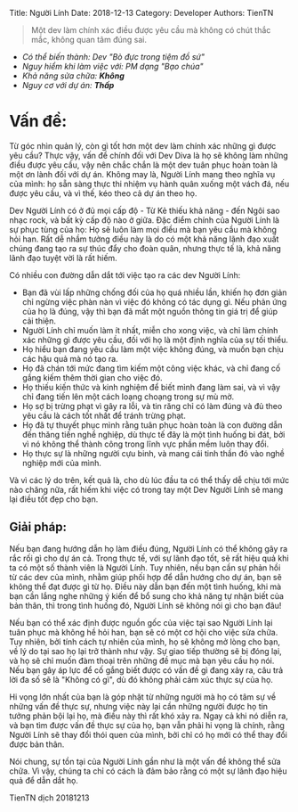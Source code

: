 Title: Người Lính
Date: 2018-12-13
Category: Developer
Authors: TienTN

> Một dev làm chính xác điều được yêu cầu mà không có chút thắc mắc, không quan tâm đúng sai.

* _Có thể biến thành: Dev "Bò đực trong tiệm đồ sứ"_
* _Nguy hiểm khi làm việc với: PM dạng "Bạo chúa"_
* _Khả năng sửa chữa: **Không**_
* _Nguy cơ với dự án: **Thấp**_

# Vấn đề:

Từ góc nhìn quản lý, còn gì tốt hơn một dev làm chính xác những gì được yêu cầu? Thực vậy, vấn đề chính đối với Dev Diva là họ sẽ không làm những điều được yêu cầu, vậy nên chắc chắn là một dev tuân phục hoàn toàn là một ơn lành đối với dự án. Không may là, Người Lính mang theo nghĩa vụ của mình: họ sẵn sàng thực thi nhiệm vụ hành quân xuống một vách đá, nếu được yêu cầu, và vì thế, kéo theo cả dự án theo họ.

Dev Người Lính có ở đủ mọi cấp độ - Từ Kẻ thiếu khả năng - đến Ngôi sao nhạc rock, và bất kỳ cấp độ nào ở giữa. Đặc điểm chính của Người Lính là sự phục tùng của họ: Họ sẽ luôn làm mọi điều mà bạn yêu cầu mà không hỏi han. Rất dễ nhầm tưởng điều này là do có một khả năng lãnh đạo xuất chúng đang tạo ra sự thúc đẩy cho đoàn quân, nhưng thực tế là, khả năng lãnh đạo tuyệt vời là rất hiếm.

Có nhiều con đường dẫn dắt tới việc tạo ra các dev Người Lính:

* Bạn đã vùi lấp những chống đối của họ quá nhiều lần, khiến họ đơn giản chỉ ngừng việc phàn nàn vì việc đó không có tác dụng gì. Nếu phản ứng của họ là đúng, vậy thì bạn đã mất một nguồn thông tin giá trị để giúp cải thiện.
* Người Lính chỉ muốn làm ít nhất, miễn cho xong việc, và chỉ làm chính xác những gì được yêu cầu, đối với họ là một định nghĩa của sự tối thiểu.
* Họ hiểu bạn đang yêu cầu làm một việc không đúng, và muốn bạn chịu các hậu quả mà nó tạo ra.
* Họ đã chán tới mức đang tìm kiếm một công việc khác, và chỉ đang cố gắng kiếm thêm thời gian cho việc đó.
* Họ thiếu kiến thức và kinh nghiệm để biết mình đang làm sai, và vì vậy chỉ đang tiến lên một cách loạng choạng trong sự mù mờ.
* Họ sợ bị trừng phạt vì gây ra lỗi, và tin răng chỉ có làm đúng và đủ theo yêu cầu là cách tốt nhất để tránh trừng phạt.
* Họ đã tự thuyết phục mình rằng tuân phục hoàn toàn là con đường dẫn đến thăng tiến nghề nghiệp, dù thực tế đây là một tình huống bi đát, bởi vì nó không thể thành công trong lĩnh vực phần mềm luôn thay đổi.
* Họ thực sự là những người cựu binh, và mang cái tinh thần đó vào nghề nghiệp mới của mình.

Và vì các lý do trên, kết quả là, cho dù lúc đầu ta có thể thấy dễ chịu tới mức nào chăng nữa, rất hiếm khi việc có trong tay một Dev Người Lính sẽ mang lại điều tốt đẹp cho bạn.

## Giải pháp:

Nếu bạn đang hướng dẫn họ làm điều đúng, Người Lính có thể không gây ra rắc rối gì cho dự án cả. Trong thực tế, với sự lãnh đạo tốt, sẽ rất hiệu quả khi ta có một số thành viên là Người Lính. Tuy nhiên, nếu bạn cần sự phản hồi từ các dev của mình, nhằm giúp phối hợp để dẫn hướng cho dự án, bạn sẽ không thể đạt được gì từ họ. Điều này dẫn bạn đến một tình huống, khi mà bạn cần lắng nghe những ý kiến để bổ sung cho khả năng tự nhận biết của bản thân, thì trong tình huống đó, Người Lính sẽ không nói gì cho bạn đâu!

Nếu bạn có thể xác định được nguồn gốc của việc tại sao Người Lính lại tuân phục mà không hề hỏi han, bạn sẽ có một cơ hội cho việc sửa chữa. Tuy nhiên, bởi tính cách tự nhiên của mình, họ sẽ không mở lòng cho bạn, về lý do tại sao họ lại trở thành như vậy. Sự giao tiếp thường sẽ bị đóng lại, và họ sẽ chỉ muốn đàm thoại trên những đề mục mà bạn yêu cầu họ nói. Nếu bạn gây áp lực để cố gắng biết được có vấn đề gì đang xảy ra, câu trả lời đa số sẽ là "Không có gì", dù đó không phải cảm xúc thực sự của họ.

Hi vọng lớn nhất của bạn là góp nhặt từ những người mà họ có tâm sự về những vấn đề thực sự, nhưng việc này lại cần những người được họ tin tưởng phản bội lại họ, mà điều này thì rất khó xảy ra. Ngay cả khi nó diễn ra, và bạn tìm được vấn đề thực sự của họ, bạn vẫn phải hi vọng là chính, rằng Người Lính sẽ thay đổi thói quen của mình, bởi chỉ có họ mới có thể thay đổi được bản thân.

Nói chung, sự tồn tại của Người Lính gần như là một vấn đề không thể sửa chữa. Vì vậy, chúng ta chỉ có cách là đảm bảo rằng có một sự lãnh đạo hiệu quả để dẫn dắt họ.

TienTN dịch 20181213
